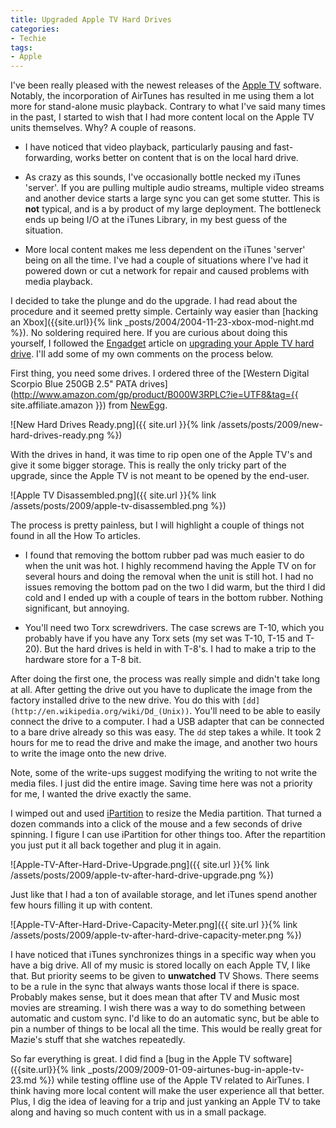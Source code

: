 ```yaml
---
title: Upgraded Apple TV Hard Drives
categories:
- Techie
tags:
- Apple
---
```


I've been really pleased with the newest releases of the [Apple TV](http://www.apple.com/appletv/) software. Notably, the incorporation of AirTunes has resulted in me using them a lot more for stand-alone music playback. Contrary to what I've said many times in the past, I started to wish that I had more content local on the Apple TV units themselves. Why? A couple of reasons.



  * I have noticed that video playback, particularly pausing and fast-forwarding, works better on content that is on the local hard drive.


  * As crazy as this sounds, I've occasionally bottle necked my iTunes 'server'. If you are pulling multiple audio streams, multiple video streams and another device starts a large sync you can get some stutter. This is **not** typical, and is a by product of my large deployment. The bottleneck ends up being I/O at the iTunes Library, in my best guess of the situation.


  * More local content makes me less dependent on the iTunes 'server' being on all the time. I've had a couple of situations where I've had it powered down or cut a network for repair and caused problems with media playback.

I decided to take the plunge and do the upgrade. I had read about the procedure and it seemed pretty simple. Certainly way easier than [hacking an Xbox]({{site.url}}{% link _posts/2004/2004-11-23-xbox-mod-night.md %}). No soldering required here. If you are curious about doing this yourself, I followed the [Engadget](http://www.engadget.com/) article on [upgrading your Apple TV hard drive](http://www.engadget.com/2007/03/23/how-to-upgrade-the-drive-in-your-apple-tv/). I'll add some of my own comments on the process below.

First thing, you need some drives. I ordered three of the [Western Digital Scorpio Blue 250GB 2.5" PATA drives](http://www.amazon.com/gp/product/B000W3RPLC?ie=UTF8&tag={{ site.affiliate.amazon }}) from [NewEgg](http://www.newegg.com/).

![New Hard Drives Ready.png]({{ site.url }}{% link /assets/posts/2009/new-hard-drives-ready.png %})

With the drives in hand, it was time to rip open one of the Apple TV's and give it some bigger storage. This is really the only tricky part of the upgrade, since the Apple TV is not meant to be opened by the end-user.

![Apple TV Disassembled.png]({{ site.url }}{% link /assets/posts/2009/apple-tv-disassembled.png %})

The process is pretty painless, but I will highlight a couple of things not found in all the How To articles.



  * I found that removing the bottom rubber pad was much easier to do when the unit was hot. I highly recommend having the Apple TV on for several hours and doing the removal when the unit is still hot. I had no issues removing the bottom pad on the two I did warm, but the third I did cold and I ended up with a couple of tears in the bottom rubber. Nothing significant, but annoying.


  * You'll need two Torx screwdrivers. The case screws are T-10, which you probably have if you have any Torx sets (my set was T-10, T-15 and T-20). But the hard drives is held in with T-8's. I had to make a trip to the hardware store for a T-8 bit.

After doing the first one, the process was really simple and didn't take long at all. After getting the drive out you have to duplicate the image from the factory installed drive to the new drive. You do this with `[dd](http://en.wikipedia.org/wiki/Dd_(Unix))`. You'll need to be able to easily connect the drive to a computer. I had a USB adapter that can be connected to a bare drive already so this was easy. The `dd` step takes a while. It took 2 hours for me to read the drive and make the image, and another two hours to write the image onto the new drive.

Note, some of the write-ups suggest modifying the writing to not write the media files. I just did the entire image. Saving time here was not a priority for me, I wanted the drive exactly the same.

I wimped out and used [iPartition](http://www.coriolis-systems.com/iPartition.php) to resize the Media partition. That turned a dozen commands into a click of the mouse and a few seconds of drive spinning. I figure I can use iPartition for other things too. After the repartition you just put it all back together and plug it in again.

![Apple-TV-After-Hard-Drive-Upgrade.png]({{ site.url }}{% link /assets/posts/2009/apple-tv-after-hard-drive-upgrade.png %})

Just like that I had a ton of available storage, and let iTunes spend another few hours filling it up with content.

![Apple-TV-After-Hard-Drive-Capacity-Meter.png]({{ site.url }}{% link /assets/posts/2009/apple-tv-after-hard-drive-capacity-meter.png %})

I have noticed that iTunes synchronizes things in a specific way when you have a big drive. All of my music is stored locally on each Apple TV, I like that. But priority seems to be given to **unwatched** TV Shows. There seems to be a rule in the sync that always wants those local if there is space. Probably makes sense, but it does mean that after TV and Music most movies are streaming. I wish there was a way to do something between automatic and custom sync. I'd like to do an automatic sync, but be able to pin a number of things to be local all the time. This would be really great for Mazie's stuff that she watches repeatedly.

So far everything is great. I did find a [bug in the Apple TV software]({{site.url}}{% link _posts/2009/2009-01-09-airtunes-bug-in-apple-tv-23.md %}) while testing offline use of the Apple TV related to AirTunes. I think having more local content will make the user experience all that better. Plus, I dig the idea of leaving for a trip and just yanking an Apple TV to take along and having so much content with us in a small package.

